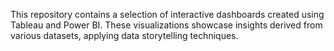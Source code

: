 This repository contains a selection of interactive dashboards created using Tableau and Power BI. These visualizations showcase insights derived from various datasets, applying data storytelling techniques.
